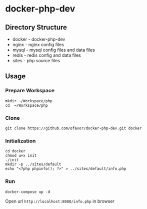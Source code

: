 # docker-php-dev

## Directory Structure

* docker - docker-php-dev
* nginx - nginx config files
* mysql - mysql config files and data files
* redis - redis config and data files
* sites - php source files

## Usage

### Prepare Workspace

```
mkdir ~/Workspace/php
cd  ~/Workspace/php
```

### Clone

```git clone https://github.com/ofavor/docker-php-dev.git docker```

### Initialization

```
cd docker
chmod u+x init
./init
mkdir -p ../sites/default
echo "<?php phpinfo(); ?>" > ../sites/default/info.php
```

### Run

```
docker-compose up -d
```

Open url ```http://localhost:8080/info.php``` in browser